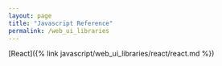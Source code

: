 ```yaml
---
layout: page
title: "Javascript Reference"
permalink: /web_ui_libraries
---
```


[React]({% link javascript/web_ui_libraries/react/react.md %})
